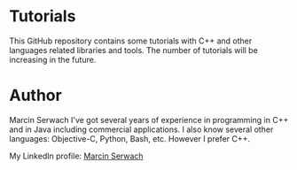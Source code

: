# Tutorials
This GitHub repository contains some tutorials with C++ and other languages related libraries and tools. The number of tutorials will be increasing in the future. 

# Author
Marcin Serwach
I've got several years of experience in programming in C++ and in Java including commercial applications. I also know several other languages: Objective-C, Python, Bash, etc. However I prefer C++.

My LinkedIn profile: [Marcin Serwach](https://pl.linkedin.com/in/marcin-serwach-b8646679)
